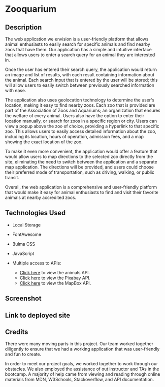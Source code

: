 # Zooquarium

## Description

The web application we envision is a user-friendly platform that allows animal enthusiasts to easily search for specific animals and find nearby zoos that have them. Our application has a simple and intuitive interface that allows users to enter a search query for an animal they are interested in.

Once the user has entered their search query, the application would return an image and list of results, with each result containing information about the animal. Each search input that is entered by the user will be stored; this will allow users to easily switch between previously searched information with ease.

The application also uses geolocation technology to determine the user's location, making it easy to find nearby zoos. Each zoo that is provided are part of the Association of Zoos and Aquariums; an organization that ensures the welfare of every animal. Users also have the option to enter their location manually, or search for zoos in a specific region or city. Users can view a popup above the zoo of choice, providing a hyperlink to that specific zoo. This allows users to easily access detailed information about the zoo, including its location, hours of operation, admission fees, and a map showing the exact location of the zoo.

To make it even more convenient, the application would offer a feature that would allow users to map directions to the selected zoo directly from the site, eliminating the need to switch between the application and a separate map application. The directions will be provided, and users could choose their preferred mode of transportation, such as driving, walking, or public transit.

Overall, the web application is a comprehensive and user-friendly platform that would make it easy for animal enthusiasts to find and visit their favorite animals at nearby accredited zoos.

## Technologies Used

- Local Storage
- FontAwesome
- Bulma CSS
- JavaScript
- Multiple access to APIs:

  - <a href="https://api-ninjas.com/api/animals" target="_blank">Click here</a> to view the animals API.
  - <a href="https://pixabay.com/api/docs/" target="_blank">Click here</a> to view the Pixabay API.
  - <a href="https://api.mapbox.com/" target="_blank">Click here</a> to view the MapBox API.

## Screenshot

## Link to deployed site

## Credits

There were many moving parts in this project. Our team worked together diligently to ensure that we had a working application that was user-friendly and fun to create.

In order to meet our project goals, we worked together to work through our obstacles. We also employed the assistance of out instructor and TAs in the bootcamp. A majority of help came from viewing and reading through online materials from MDN, W3Schools, Stackoverflow, and API documentation.
